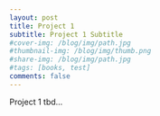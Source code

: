 ```yaml
---
layout: post
title: Project 1
subtitle: Project 1 Subtitle
#cover-img: /blog/img/path.jpg
#thumbnail-img: /blog/img/thumb.png
#share-img: /blog/img/path.jpg
#tags: [books, test]
comments: false
---
```


Project 1 tbd...